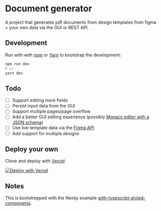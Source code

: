 # Document generator

A project that generates pdf documents from design templates from figma + your own data via the GUI or REST API.

## Development

Run with with [npm](https://docs.npmjs.com/cli/init) or [Yarn](https://yarnpkg.com/lang/en/docs/cli/create/) to bootstrap the development:

```bash
npm run dev
# or
yarn dev
```

## Todo

- [ ] Support editing more fields
- [ ] Persist input data from the GUI
- [ ] Support multiple pages/page overflow
- [ ] Add a better GUI editing experience (possibly [Monaco editor with a JSON schema](https://microsoft.github.io/monaco-editor/playground.html#extending-language-services-configure-json-defaults))
- [ ] Use live template data via the [Figma API](https://www.figma.com/developers/api)
- [ ] Add support for multiple designs

## Deploy your own

Clone and deploy with [Vercel](https://vercel.com):

[![Deploy with Vercel](https://vercel.com/button)](https://vercel.com/import/project?template=https://github.com/mikkmartin/dok-maker)

## Notes

This is bootstrepped with the Nextjs example [with-typescript-styled-components](https://github.com/vercel/next.js/tree/canary/examples/with-typescript-styled-components).

